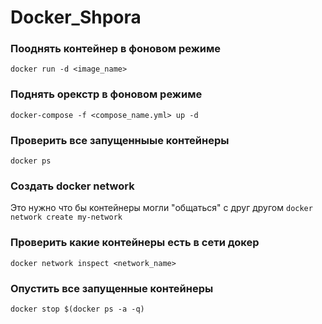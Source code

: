 # Docker_Shpora

### Пооднять контейнер в фоновом режиме 
```docker run -d <image_name>```

### Поднять орекстр в фоновом режиме 
```docker-compose -f <compose_name.yml> up -d```

### Проверить все запущенныые контейнеры 
```docker ps```

### Создать docker network 
Это нужно что бы контейнеры могли "общаться" с друг другом
```docker network create my-network```

### Проверить какие контейнеры есть в сети докер 
```docker network inspect <network_name>```

### Опустить все запущенные контейнеры 
```docker stop $(docker ps -a -q)```

